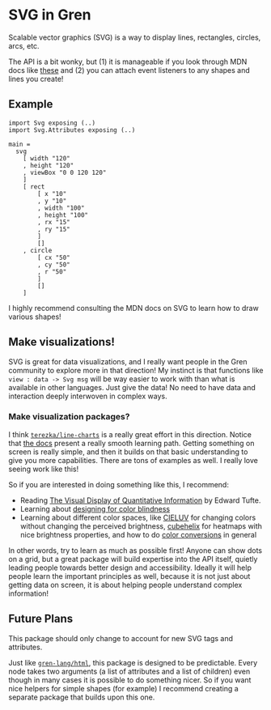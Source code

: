 # SVG in Gren

Scalable vector graphics (SVG) is a way to display lines, rectangles, circles, arcs, etc.

The API is a bit wonky, but (1) it is manageable if you look through MDN docs like [these](https://developer.mozilla.org/en-US/docs/Web/SVG/Element/rect) and (2) you can attach event listeners to any shapes and lines you create!

## Example

```gren
import Svg exposing (..)
import Svg.Attributes exposing (..)

main =
  svg
    [ width "120"
    , height "120"
    , viewBox "0 0 120 120"
    ]
    [ rect
        [ x "10"
        , y "10"
        , width "100"
        , height "100"
        , rx "15"
        , ry "15"
        ]
        []
    , circle
        [ cx "50"
        , cy "50"
        , r "50"
        ]
        []
    ]
```

I highly recommend consulting the MDN docs on SVG to learn how to draw various shapes!

## Make visualizations!

SVG is great for data visualizations, and I really want people in the Gren community to explore more in that direction! My instinct is that functions like `view : data -> Svg msg` will be way easier to work with than what is available in other languages. Just give the data! No need to have data and interaction deeply interwoven in complex ways.

### Make visualization packages?

<!---
TODO: Remove reference to elm package? And maybe this whole section.
-->

I think [`terezka/line-charts`](https://terezka.github.io/line-charts/) is a really great effort in this direction. Notice that [the docs](https://package.gren-lang.org/packages/terezka/line-charts/1.0.0/LineChart) present a really smooth learning path. Getting something on screen is really simple, and then it builds on that basic understanding to give you more capabilities. There are tons of examples as well. I really love seeing work like this!

So if you are interested in doing something like this, I recommend:

- Reading [The Visual Display of Quantitative Information](https://www.edwardtufte.com/tufte/books_vdqi) by Edward Tufte.
- Learning about [designing for color blindness](https://www.alanzucconi.com/2015/12/16/color-blindness/)
- Learning about different color spaces, like [CIELUV](https://en.wikipedia.org/wiki/CIELUV) for changing colors without changing the perceived brightness, [cubehelix](https://www.mrao.cam.ac.uk/~dag/CUBEHELIX/) for heatmaps with nice brightness properties, and how to do [color conversions](https://www.cs.rit.edu/~ncs/color/t_convert.html) in general

In other words, try to learn as much as possible first! Anyone can show dots on a grid, but a great package will build expertise into the API itself, quietly leading people towards better design and accessibility. Ideally it will help people learn the important principles as well, because it is not just about getting data on screen, it is about helping people understand complex information!

## Future Plans

This package should only change to account for new SVG tags and attributes.

Just like [`gren-lang/html`](https://package.gren-lang.org/packages/gren-lang/html/latest), this package is designed to be predictable. Every node takes two arguments (a list of attributes and a list of children) even though in many cases it is possible to do something nicer. So if you want nice helpers for simple shapes (for example) I recommend creating a separate package that builds upon this one.
